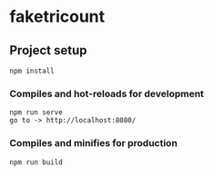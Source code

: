 # faketricount

## Project setup
```
npm install
```

### Compiles and hot-reloads for development
```
npm run serve
go to -> http://localhost:8080/
```

### Compiles and minifies for production
```
npm run build
```
### 
